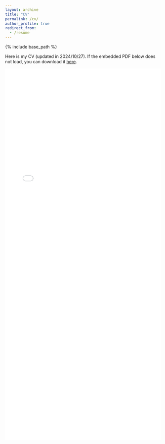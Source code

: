 ```yaml
---
layout: archive
title: "CV"
permalink: /cv/
author_profile: true
redirect_from:
  - /resume
---
```


{% include base_path %}

<!-- <h2>CV</h2> -->
<!-- <p>If the embedded PDF below does not load, you can download it <a href="/files/CV_minwei.pdf">here</a>.</p> -->
<!-- download directly -->
<p>Here is my CV (updated in 2024/10/27). If the embedded PDF below does not load, you can download it <a href="/files/CV_minwei.pdf" download="CV_minwei.pdf">here</a>.</p>

<embed src="/files/CV_minwei.pdf" width="100%" height="1200px" type="application/pdf">

<!-- Education
======
* Ph.D in Version Control Theory, GitHub University, 2018 (expected)
* M.S. in Jekyll, GitHub University, 2014
* B.S. in GitHub, GitHub University, 2012

Work experience
======
* Spring 2024: Academic Pages Collaborator
  * Github University
  * Duties includes: Updates and improvements to template
  * Supervisor: The Users

* Fall 2015: Research Assistant
  * Github University
  * Duties included: Merging pull requests
  * Supervisor: Professor Hub

* Summer 2015: Research Assistant
  * Github University
  * Duties included: Tagging issues
  * Supervisor: Professor Git
  
Skills
======
* Skill 1
* Skill 2
  * Sub-skill 2.1
  * Sub-skill 2.2
  * Sub-skill 2.3
* Skill 3

Publications
======
  <ul>{% for post in site.publications reversed %}
    {% include archive-single-cv.html %}
  {% endfor %}</ul>
  
Talks
======
  <ul>{% for post in site.talks reversed %}
    {% include archive-single-talk-cv.html  %}
  {% endfor %}</ul>
  
Teaching
======
  <ul>{% for post in site.teaching reversed %}
    {% include archive-single-cv.html %}
  {% endfor %}</ul>
  
Service and leadership
======
* Currently signed in to 43 different slack teams -->
